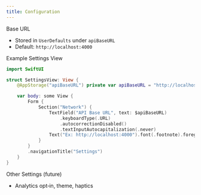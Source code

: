 ```yaml
---
title: Configuration
---
```


Base URL
- Stored in `UserDefaults` under `apiBaseURL`
- Default: `http://localhost:4000`

Example Settings View
```swift
import SwiftUI

struct SettingsView: View {
    @AppStorage("apiBaseURL") private var apiBaseURL = "http://localhost:4000"

    var body: some View {
        Form {
            Section("Network") {
                TextField("API Base URL", text: $apiBaseURL)
                    .keyboardType(.URL)
                    .autocorrectionDisabled()
                    .textInputAutocapitalization(.never)
                Text("Ex: http://localhost:4000").font(.footnote).foregroundStyle(.secondary)
            }
        }
        .navigationTitle("Settings")
    }
}
```

Other Settings (future)
- Analytics opt‑in, theme, haptics

